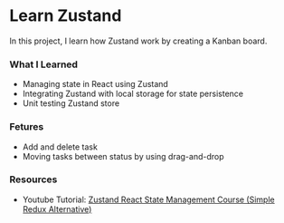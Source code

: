 # Learn Zustand

In this project, I learn how Zustand work by creating a Kanban board.

### What I Learned
- Managing state in React using Zustand
- Integrating Zustand with local storage for state persistence
- Unit testing Zustand store

### Fetures
- Add and delete task
- Moving tasks between status by using drag-and-drop

### Resources
- Youtube Tutorial: [Zustand React State Management Course (Simple Redux Alternative)](https://www.youtube.com/watch?v=fZPgBnL2x-Q)
